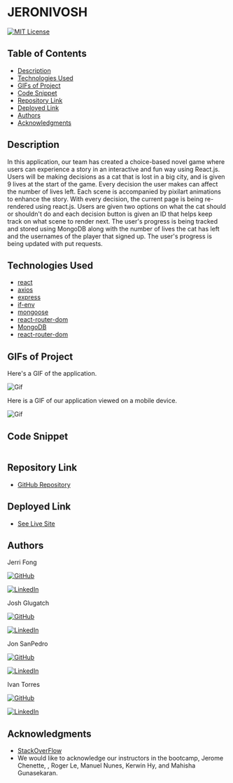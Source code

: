 # JERONIVOSH


[![MIT License](https://img.shields.io/badge/License-MIT-blue.svg)](https://www.mit.edu/~amini/LICENSE.md)

## Table of Contents
* [Description](#description)
* [Technologies Used](#technologies-used)
* [GIFs of Project](#gifs-of-project)
* [Code Snippet](#code-snippet)
* [Repository Link](#repository-link)
* [Deployed Link](#deployed-link)
* [Authors](#authors)
* [Acknowledgments](#acknowledgments)

## Description 

In this application, our team has created a choice-based novel game where users can experience a story in an interactive and fun way using React.js. Users will be making decisions as a cat that is lost in a big city, and is given 9 lives at the start of the game. Every decision the user makes can affect the number of lives left. Each scene is accompanied by pixilart animations to enhance the story. With every decision, the current page is being re-rendered using react.js. Users are given two options on what the cat should or shouldn't do and each decision button is given an ID that helps keep track on what scene to render next. The user's progress is being tracked and stored using MongoDB along with the number of lives the cat has left and the usernames of the player that signed up. The user's progress is being updated with put requests.


## Technologies Used
* [react](https://reactjs.org/)
* [axios](https://www.npmjs.com/package/axios)
* [express](https://www.npmjs.com/package/express)
* [if-env](https://www.npmjs.com/package/if-env)
* [mongoose](https://mongoosejs.com/)
* [react-router-dom](https://reactrouter.com/)
* [MongoDB](https://www.mongodb.com/)
* [react-router-dom](https://nodejs.org/en/)

## GIFs of Project

Here's a GIF of the application.

![Gif](#)

Here is a GIF of our application viewed on a mobile device. 

![Gif](#)

## Code Snippet
```
```

## Repository Link
* [GitHub Repository](#)

## Deployed Link
* [See Live Site](#)

## Authors 

Jerri Fong

[![GitHub](https://img.shields.io/badge/github-%23100000.svg?&style=for-the-badge&logo=github&logoColor=white)](https://github.com/janessaref)

[![LinkedIn](https://img.shields.io/badge/linkedin-%230077B5.svg?&style=for-the-badge&logo=linkedin&logoColor=white)](https://linkedin.com/in/janessafong)


Josh Glugatch


[![GitHub](https://img.shields.io/badge/github-%23100000.svg?&style=for-the-badge&logo=github&logoColor=white)](https://github.com/joshglugatch)

[![LinkedIn](https://img.shields.io/badge/linkedin-%230077B5.svg?&style=for-the-badge&logo=linkedin&logoColor=white)](www.linkedin.com/in/joshua-glugatch)


Jon SanPedro

[![GitHub](https://img.shields.io/badge/github-%23100000.svg?&style=for-the-badge&logo=github&logoColor=white)](https://github.com/jsp117)

[![LinkedIn](https://img.shields.io/badge/linkedin-%230077B5.svg?&style=for-the-badge&logo=linkedin&logoColor=white)](https://www.linkedin.com/in/jonathansanpedro/)


Ivan Torres

[![GitHub](https://img.shields.io/badge/github-%23100000.svg?&style=for-the-badge&logo=github&logoColor=white)](https://github.com/IvanTorresMia)

[![LinkedIn](https://img.shields.io/badge/linkedin-%230077B5.svg?&style=for-the-badge&logo=linkedin&logoColor=white)](www.linkedin.com/in/ivan-torres-0828931b2)

## Acknowledgments
* [StackOverFlow](https://stackoverflow.com/)
* We would like to acknowledge our instructors in the bootcamp, Jerome Chenette, , Roger Le, Manuel Nunes, Kerwin Hy, and Mahisha Gunasekaran.


